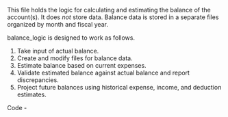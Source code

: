 This file holds the logic for calculating and estimating the balance of the account(s). It does *not* store data. Balance data is stored in a separate files organized by month and fiscal year.

balance_logic is designed to work as follows.
1. Take input of actual balance.
2. Create and modify files for balance data.
3. Estimate balance based on current expenses.
4. Validate estimated balance against actual balance and report discrepancies.
5. Project future balances using historical expense, income, and deduction estimates.

Code -

